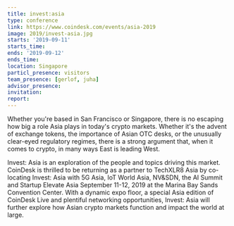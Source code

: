 ```yaml
---
title: invest:asia
type: conference
link: https://www.coindesk.com/events/asia-2019
image: 2019/invest-asia.jpg
starts: '2019-09-11'
starts_time:
ends: '2019-09-12'
ends_time:
location: Singapore
particl_presence: visitors
team_presence: [gerlof, juha]
advisor_presence:
invitation:
report:
---
```


Whether you're based in San Francisco or Singapore, there is no escaping how big a role Asia plays in today's crypto markets. Whether it's the advent of exchange tokens, the importance of Asian OTC desks, or the unusually clear-eyed regulatory regimes, there is a strong argument that, when it comes to crypto, in many ways East is leading West.

Invest: Asia is an exploration of the people and topics driving this market. CoinDesk is thrilled to be returning as a partner to TechXLR8 Asia by co-locating Invest: Asia with 5G Asia, IoT World Asia, NV&SDN, the AI Summit and Startup Elevate Asia September 11-12, 2019 at the Marina Bay Sands Convention Center. With a dynamic expo floor, a special Asia edition of CoinDesk Live and plentiful networking opportunities, Invest: Asia will further explore how Asian crypto markets function and impact the world at large.
